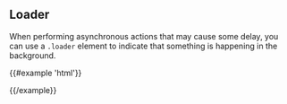 ## Loader

When performing asynchronous actions that may cause some delay, you can use a `.loader` element to indicate that something is happening in the background.

{{#example 'html'}}
<div class="loader"></div>
{{/example}}